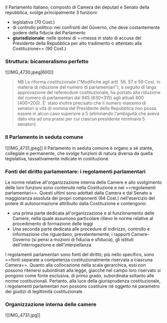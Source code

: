 Il Parlamento italiano, composto di Camera dei deputati e Senato della repubblica, svolge principalmente 3 funzioni:
- legislativa (70 Cost.)
- di controllo politico: nei confronti del Governo, che deve costantemente godere della fiducia del Parlamento
- **giurisdizionale**: nelle ipotesi di ==messa in stato di accusa del Presidente della Repubblica per alto tradimento o attentato alla Costituzione== (90 Cost.)

### Struttura: bicameralismo perfetto
![[IMG_4730.jpeg|600]]

> NB La riforma costituzionale ("Modifiche agli artt. 56, 57 e 59 Cost. in materia di riduzione del numero di parlamentari"), a seguito di larga approvazione del referendum costituzionale, ha portato alla riduzione del numero di parlamentari dai 945 (630+315) agli attuali 600 (400+200). E' stato inoltre precisato che il numero massimo di senatori a vita di nomina del Presidente della Repubblica non possa essere in alcun caso superiore a 5 (eliminando l'ambiguità che aveva dato vita ad una prassi per cui ciascun presidente nominava 5 senatori)

### Il Parlamento in seduta comune
![[IMG_4731.jpeg]]
Il Parlamento in seduta comune è organo a sé stante, collegiale e permanente, che svolge funzioni di natura diversa da quella legislativa, tassativamente indicate in costituzione.


### Fonti del diritto parlamentare: i regolamenti parlamentari
Le norme relative all'organizzazione interna delle Camere e allo svolgimento delle loro funzioni sono contenute nella Costituzione e nei ==regolamenti parlamentari==. 
Questi ultimi sono adottati dalla Camera e dal Senato a maggioranza assoluta dei propri componenti (64 Cost.) nell'esercizio del potere di autonormazione attribuito dalla Costituzione e contengono:
- una prima parte dedicata all'organizzazione e al funzionamento delle Camere, nella quale assumono particolare rilievo le norme relative al procedimento di formazione delle leggi
- Una seconda parte dedicata alle procedure di indirizzo, controllo e informazione che riguardano, prevalentemente, i rapporti Camere-Governo (si pensi a mozioni di fiducia e sfiducia), gli istituti dell'interrogazione e dell'interpellanza

I regolamenti parlamentari sono fonti del diritto; più nello specifico, sono ==fonti separate a competenza costituzionalmente riservata a ciascuna Camera==. Quanto alla collocazione nella scala gerarchica, essi non possono ritenersi subordinati alla legge, giacché nel campo loro riservato si pongono come fonte esclusiva, di primo grado, subordinata soltanto alle norme costituzionali. Pertanto, alla luce della giurisprudenza costituzionale, i regolamenti parlamentari non possono costituire né oggetto né parametro dei giudizi di legittimità costituzionale.

### Organizzazione interna delle camere

![[IMG_4731.jpg]]


